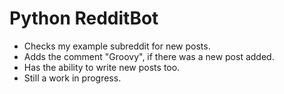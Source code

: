 # Python RedditBot

-   Checks my example subreddit for new posts.
-   Adds the comment "Groovy", if there was a new post added.
-   Has the ability to write new posts too.
-   Still a work in progress.
